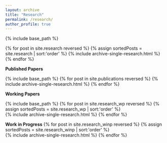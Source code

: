 ```yaml
---
layout: archive
title: "Research"
permalink: /research/
author_profile: true
---
```

{% include base_path %}

{% for post in site.research reversed %} {% assign sortedPosts = site.research | sort:'order' %}
{% include archive-single-research.html %} {% endfor %}

**Published Papers** 

{% include base_path %}
{% for post in site.publications reversed %}
  {% include archive-single-research.html %}
{% endfor %}

**Working Papers**

{% include base_path %}
{% for post in site.research_wp reversed %}
  {% assign sortedPosts = site.research_wp | sort:'order' %}  
  {% include archive-single-research.html %}
{% endfor %}

**Work in Progress**
{% for post in site.research_winp reversed %}
  {% assign sortedPosts = site.research_winp | sort:'order' %}  
  {% include archive-single-research.html %}
{% endfor %}
